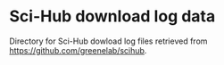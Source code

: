 # Sci-Hub download log data

Directory for Sci-Hub dowload log files retrieved from https://github.com/greenelab/scihub.
